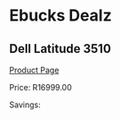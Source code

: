 
# Ebucks Dealz
## Dell Latitude 3510
[Product Page](https://www.ebucks.com/web/shop/productSelected.do?prodId=1233048263&catId=1233326260)

Price: R16999.00

Savings: 


	